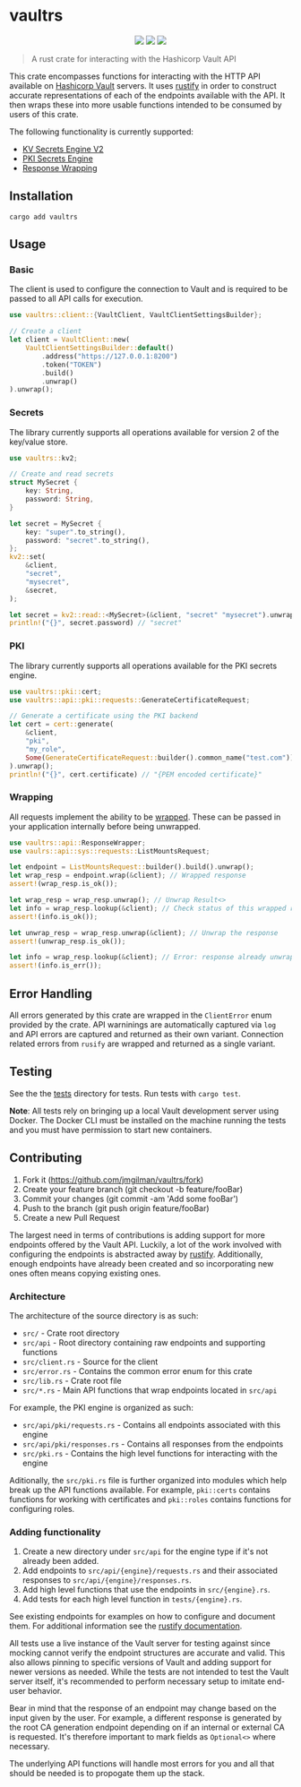 # vaultrs

<p align="center">
    <a href="https://github.com/jmgilman/vaultrs/actions/workflows/validate.yml"><img src="https://github.com/jmgilman/vaultrs/actions/workflows/validate.yml/badge.svg"/></a>
    <a href="https://crates.io/crates/vaultrs"><img src="https://img.shields.io/crates/v/vaultrs"></a>
    <a href="https://docs.rs/vaultrs"><img src="https://img.shields.io/docsrs/vaultrs" /></a>
</p>

> A rust crate for interacting with the Hashicorp Vault API

This crate encompasses functions for interacting with the HTTP API available on
[Hashicorp Vault](https://www.vaultproject.io/) servers. It uses 
[rustify](https://github.com/jmgilman/rustify) in order to construct accurate
representations of each of the endpoints available with the API. It then wraps
these into more usable functions intended to be consumed by users of this crate.

The following functionality is currently supported:

* [KV Secrets Engine V2](https://www.vaultproject.io/docs/secrets/kv/kv-v2)
* [PKI Secrets Engine](https://www.vaultproject.io/docs/secrets/pki)
* [Response Wrapping](https://www.vaultproject.io/docs/concepts/response-wrapping)

## Installation

```
cargo add vaultrs
```

## Usage

### Basic

The client is used to configure the connection to Vault and is required to be
passed to all API calls for execution. 

```rust
use vaultrs::client::{VaultClient, VaultClientSettingsBuilder};

// Create a client
let client = VaultClient::new(
    VaultClientSettingsBuilder::default()
        .address("https://127.0.0.1:8200")
        .token("TOKEN")
        .build()
        .unwrap()
).unwrap();
```

### Secrets

The library currently supports all operations available for version 2 of the
key/value store. 

```rust
use vaultrs::kv2;

// Create and read secrets
struct MySecret {
    key: String,
    password: String,
}

let secret = MySecret {
    key: "super".to_string(),
    password: "secret".to_string(),
};
kv2::set(
    &client,
    "secret",
    "mysecret",
    &secret,
);

let secret = kv2::read::<MySecret>(&client, "secret" "mysecret").unwrap();
println!("{}", secret.password) // "secret"
```

### PKI

The library currently supports all operations available for the PKI secrets 
engine.

```rust
use vaultrs::pki::cert;
use vaultrs::api::pki::requests::GenerateCertificateRequest;

// Generate a certificate using the PKI backend
let cert = cert::generate(
    &client,
    "pki",
    "my_role",
    Some(GenerateCertificateRequest::builder().common_name("test.com")),
).unwrap();
println!("{}", cert.certificate) // "{PEM encoded certificate}"
```

### Wrapping

All requests implement the ability to be 
[wrapped](https://www.vaultproject.io/docs/concepts/response-wrapping). These
can be passed in your application internally before being unwrapped. 

```rust
use vaultrs::api::ResponseWrapper;
use vaulrs::api::sys::requests::ListMountsRequest;

let endpoint = ListMountsRequest::builder().build().unwrap();
let wrap_resp = endpoint.wrap(&client); // Wrapped response
assert!(wrap_resp.is_ok());

let wrap_resp = wrap_resp.unwrap(); // Unwrap Result<>
let info = wrap_resp.lookup(&client); // Check status of this wrapped response
assert!(info.is_ok());

let unwrap_resp = wrap_resp.unwrap(&client); // Unwrap the response
assert!(unwrap_resp.is_ok());

let info = wrap_resp.lookup(&client); // Error: response already unwrapped
assert!(info.is_err());
```

## Error Handling

All errors generated by this crate are wrapped in the `ClientError` enum 
provided by the crate. API warninings are automatically captured via `log` and
API errors are captured and returned as their own variant. Connection related
errors from `rusify` are wrapped and returned as a single variant.

## Testing

See the the [tests](tests) directory for tests. Run tests with `cargo test`.

**Note**: All tests rely on bringing up a local Vault development server using
Docker. The Docker CLI must be installed on the machine running the tests and
you must have permission to start new containers. 

## Contributing

1. Fork it (https://github.com/jmgilman/vaultrs/fork)
2. Create your feature branch (git checkout -b feature/fooBar)
3. Commit your changes (git commit -am 'Add some fooBar')
4. Push to the branch (git push origin feature/fooBar)
5. Create a new Pull Request

The largest need in terms of contributions is adding support for more endpoints
offered by the Vault API. Luckily, a lot of the work involved with configuring
the endpoints is abstracted away by 
[rustify](https://github.com/jmgilman/rustify). Additionally, enough endpoints
have already been created and so incorporating new ones often means copying
existing ones. 

### Architecture

The architecture of the source directory is as such:

* `src/` - Crate root directory
* `src/api` - Root directory containing raw endpoints and supporting functions
* `src/client.rs` - Source for the client
* `src/error.rs` - Contains the common error enum for this crate
* `src/lib.rs` - Crate root file
* `src/*.rs` - Main API functions that wrap endpoints located in `src/api`

For example, the PKI engine is organized as such:

* `src/api/pki/requests.rs` - Contains all endpoints associated with this engine
* `src/api/pki/responses.rs` - Contains all responses from the endpoints
* `src/pki.rs` - Contains the high level functions for interacting with the engine

Aditionally, the `src/pki.rs` file is further organized into modules which help
break up the API functions available. For example, `pki::certs` contains
functions for working with certificates and `pki::roles` contains functions for
configuring roles. 

### Adding functionality

1. Create a new directory under `src/api` for the engine type if it's not
   already been added.
2. Add endpoints to `src/api/{engine}/requests.rs` and their associated
   responses to `src/api/{engine}/responses.rs`.
3. Add high level functions that use the endpoints in `src/{engine}.rs`. 
4. Add tests for each high level function in `tests/{engine}.rs`. 

See existing endpoints for examples on how to configure and document them. For
additional information see the 
[rustify documentation](https://docs.rs/rustify/0.1.0/rustify/).

All tests use a live instance of the Vault server for testing against since
mocking cannot verify the endpoint structures are accurate and valid. This also 
allows pinning to specific versions of Vault and adding support for newer 
versions as needed. While the tests are not intended to test the Vault server 
itself, it's recommended to  perform necessary setup to imitate end-user
behavior.

Bear in mind that the response of an endpoint may change based on the input
given by the user. For example, a different response is generated by the root
CA generation endpoint depending on if an internal or external CA is requested.
It's therefore important to mark fields as `Optional<>` where necessary. 

The underlying API functions will handle most errors for you and all that should
be needed is to propogate them up the stack. 